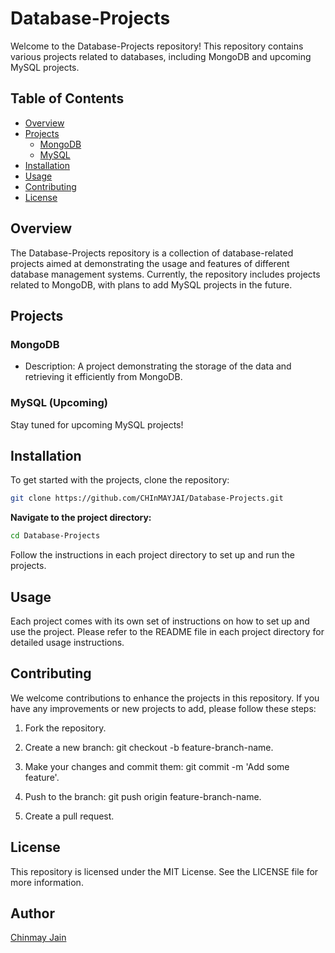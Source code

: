 # Database-Projects

Welcome to the Database-Projects repository! This repository contains various projects related to databases, including MongoDB and upcoming MySQL projects.

## Table of Contents

- [Overview](#overview)
- [Projects](#projects)
  - [MongoDB](#mongodb)
  - [MySQL](#mysql-upcoming)
- [Installation](#installation)
- [Usage](#usage)
- [Contributing](#contributing)
- [License](#license)

## Overview

The Database-Projects repository is a collection of database-related projects aimed at demonstrating the usage and features of different database management systems. Currently, the repository includes projects related to MongoDB, with plans to add MySQL projects in the future.

## Projects

### MongoDB
   - Description: A project demonstrating the storage of the data and retrieving it efficiently from MongoDB.

### MySQL (Upcoming)

Stay tuned for upcoming MySQL projects!

## Installation

To get started with the projects, clone the repository:

```bash
git clone https://github.com/CHInMAYJAI/Database-Projects.git
```

**Navigate to the project directory:**

```bash
cd Database-Projects
```
Follow the instructions in each project directory to set up and run the projects.

## Usage
Each project comes with its own set of instructions on how to set up and use the project. Please refer to the README file in each project directory for detailed usage instructions.



## Contributing

We welcome contributions to enhance the projects in this repository. If you have any improvements or new projects to add, please follow these steps:

1. Fork the repository.

2. Create a new branch: git checkout -b feature-branch-name.

3. Make your changes and commit them: git commit -m 'Add some feature'.

4. Push to the branch: git push origin feature-branch-name.

5. Create a pull request.

## License
This repository is licensed under the MIT License. See the LICENSE file for more information.






## Author

[Chinmay Jain](https://github.com/CHINMAYJAI)
